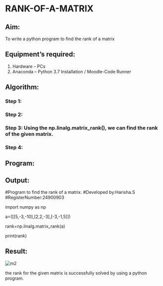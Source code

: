 # RANK-OF-A-MATRIX
## Aim:
To write a python program to find the rank of a matrix
## Equipment’s required:
1. 	Hardware – PCs
2. 	Anaconda – Python 3.7 Installation / Moodle-Code Runner
## Algorithm:
### Step 1: 
### Step 2: 
### Step 3: Using the np.linalg.matrix_rank(), we can find the rank of the given matrix.
### Step 4: 
## Program:
## Output:
   #Program to find the rank of a matrix.
   #Developed by:Harisha.S
   #RegisterNumber:24900903
   
import numpy as np

a=([[5,-3,-10],[2,2,-3],[-3,-1,5]])

rank=np.linalg.matrix_rank(a)

print(rank)

## Result:
![m2](https://github.com/user-attachments/assets/89cd16d7-9acd-4497-a4ee-f9770ddca558)

 the rank for the given matrix is successfully solved by  using a python program.


